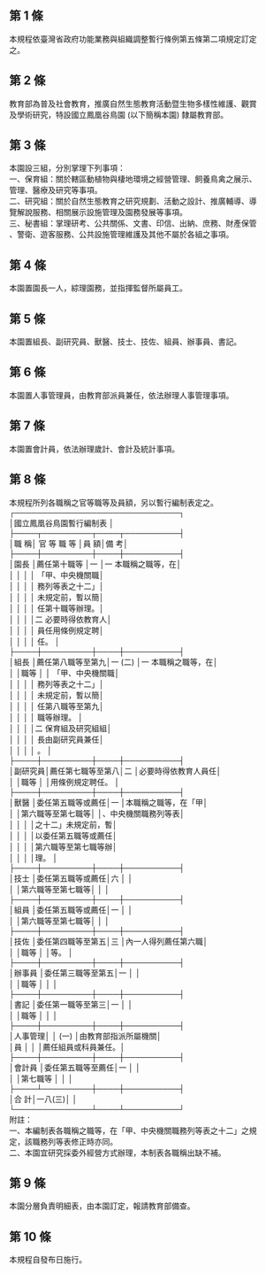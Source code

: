 第 1 條
-------
本規程依臺灣省政府功能業務與組織調整暫行條例第五條第二項規定訂定  
之。

第 2 條
-------
教育部為普及社會教育，推廣自然生態教育活動暨生物多樣性維護、觀賞  
及學術研究，特設國立鳳凰谷鳥園 (以下簡稱本園) 隸屬教育部。

第 3 條
-------
本園設三組，分別掌理下列事項：  
一、保育組：關於轄區動植物與棲地環境之經營管理、飼養鳥禽之展示、  
    管理、醫療及研究等事項。  
二、研究組：關於自然生態教育之研究規劃、活動之設計、推廣輔導、導  
    覽解說服務、相關展示設施管理及園務發展等事項。  
三、秘書組：掌理研考、公共關係、文書、印信、出納、庶務、財產保管  
    、警衛、遊客服務、公共設施管理維護及其他不屬於各組之事項。

第 4 條
-------
本園置園長一人，綜理園務，並指揮監督所屬員工。

第 5 條
-------
本園置組長、副研究員、獸醫、技士、技佐、組員、辦事員、書記。

第 6 條
-------
本園置人事管理員，由教育部派員兼任，依法辦理人事管理事項。

第 7 條
-------
本園置會計員，依法辦理歲計、會計及統計事項。

第 8 條
-------
本規程所列各職稱之官等職等及員額，另以暫行編制表定之。  
┌──────────────────────────────┐  
│國立鳳凰谷鳥園暫行編制表                                    │  
├────┬─────────┬────┬──────────┤  
│職    稱│  官  等  職  等  │員    額│備                考│  
├────┼─────────┼────┼──────────┤  
│園長    │薦任第十職等      │一      │一  本職稱之職等，在│  
│        │                  │        │    「甲、中央機關職│  
│        │                  │        │    務列等表之十二」│  
│        │                  │        │    未規定前，暫以簡│  
│        │                  │        │    任第十職等辦理。│  
│        │                  │        │二  必要時得依教育人│  
│        │                  │        │    員任用條例規定聘│  
│        │                  │        │    任。            │  
├────┼─────────┼────┼──────────┤  
│組長    │薦任第八職等至第九│一 (二) │一  本職稱之職等，在│  
│        │職等              │        │    「甲、中央機關職│  
│        │                  │        │    務列等表之十二」│  
│        │                  │        │    未規定前，暫以簡│  
│        │                  │        │    任第八職等至第九│  
│        │                  │        │    職等辦理。      │  
│        │                  │        │二  保育組及研究組組│  
│        │                  │        │    長由副研究員兼任│  
│        │                  │        │    。              │  
├────┼─────────┼────┼──────────┤  
│副研究員│薦任第七職等至第八│二      │必要時得依教育人員任│  
│        │職等              │        │用條例規定聘任。    │  
├────┼─────────┼────┼──────────┤  
│獸醫    │委任第五職等或薦任│一      │本職稱之職等，在「甲│  
│        │第六職等至第七職等│        │、中央機關職務列等表│  
│        │                  │        │之十二」未規定前，暫│  
│        │                  │        │以委任第五職等或薦任│  
│        │                  │        │第六職等至第七職等辦│  
│        │                  │        │理。                │  
├────┼─────────┼────┼──────────┤  
│技士    │委任第五職等或薦任│六      │                    │  
│        │第六職等至第七職等│        │                    │  
├────┼─────────┼────┼──────────┤  
│組員    │委任第五職等或薦任│一      │                    │  
│        │第六職等至第七職等│        │                    │  
├────┼─────────┼────┼──────────┤  
│技佐    │委任第四職等至第五│三      │內一人得列薦任第六職│  
│        │職等              │        │等。                │  
├────┼─────────┼────┼──────────┤  
│辦事員  │委任第三職等至第五│一      │                    │  
│        │職等              │        │                    │  
├────┼─────────┼────┼──────────┤  
│書記    │委任第一職等至第三│一      │                    │  
│        │職等              │        │                    │  
├────┼─────────┼────┼──────────┤  
│人事管理│                  │ (一)   │由教育部指派所屬機關│  
│員      │                  │        │薦任組員或科員兼任。│  
├────┼─────────┼────┼──────────┤  
│會計員  │委任第五職等至薦任│一      │                    │  
│        │第七職等          │        │                    │  
├────┴─────────┼────┼──────────┤  
│合                        計│一八(三)│                    │  
└──────────────┴────┴──────────┘  
附註：  
一、本編制表各職稱之職等，在「甲、中央機關職務列等表之十二」之規  
    定，該職務列等表修正時亦同。  
二、本園宜研究採委外經營方式辦理，本制表各職稱出缺不補。

第 9 條
-------
本園分層負責明細表，由本園訂定，報請教育部備查。

第 10 條
--------
本規程自發布日施行。

